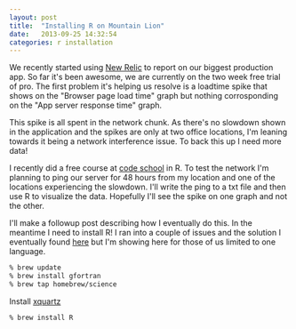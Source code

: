 ```yaml
---
layout: post
title:  "Installing R on Mountain Lion"
date:   2013-09-25 14:32:54
categories: r installation
---
```


We recently started using [New Relic][newrelic] to report on our biggest
production app. So far it's been awesome, we are currently on the two week free
trial of pro. The first problem it's helping us resolve is a loadtime spike that
shows on the "Browser page load time" graph but nothing corrosponding on the
"App server response time" graph.

This spike is all spent in the network chunk. As there's no slowdown shown in
the application and the spikes are only at two office locations, I'm leaning
towards it being a network interference issue. To back this up I need more data!

I recently did a free course at [code school][codeschool] in R. To test the
network I'm planning to ping our server for 48 hours from my location and one of
the locations experiencing the slowdown. I'll write the ping to a txt file and
then use R to visualize the data. Hopefully I'll see the spike on one graph and
not the other.

I'll make a followup post describing how I eventually do this. In the meantime I
need to install R! I ran into a couple of issues and the solution I eventually
found [here][qiita] but I'm showing here for those of us limited to one
language.

```bash
% brew update
% brew install gfortran
% brew tap homebrew/science
```

Install [xquartz][xquartz]

```bash
% brew install R
```

[newrelic]: http://newrelic.com/
[codeschool]: http://www.codeschool.com/
[qiita]: http://qiita.com/dkkoma@github/items/8b45ce94c2c5d89d567f
[xquartz]: https://xquartz.macosforge.org/
